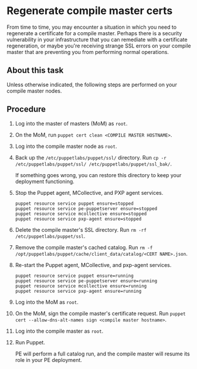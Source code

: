 # Regenerate compile master certs

From time to time, you may encounter a situation in which you need to regenerate a certificate for a compile master. Perhaps there is a security vulnerability in your infrastructure that you can remediate with a certificate regeneration, or maybe you're receiving strange SSL errors on your compile master that are preventing you from performing normal operations.

## About this task

Unless otherwise indicated, the following steps are performed on your compile master nodes.

## Procedure

1.  Log into the master of masters \(MoM\) as `root`.

2.  On the MoM, run `puppet cert clean <COMPILE MASTER HOSTNAME>`.

3.  Log into the compile master node as `root`.

4.  Back up the `/etc/puppetlabs/puppet/ssl/` directory. Run `cp -r /etc/puppetlabs/puppet/ssl/ /etc/puppetlabs/puppet/ssl_bak/`.

    If something goes wrong, you can restore this directory to keep your deployment functioning.

5.  Stop the Puppet agent, MCollective, and PXP agent services.

    ```
    puppet resource service puppet ensure=stopped
    puppet resource service pe-puppetserver ensure=stopped
    puppet resource service mcollective ensure=stopped
    puppet resource service pxp-agent ensure=stopped			 
    ```

6.  Delete the compile master's SSL directory. Run `rm -rf /etc/puppetlabs/puppet/ssl`.

7.  Remove the compile master's cached catalog. Run `rm -f /opt/puppetlabs/puppet/cache/client_data/catalog/<CERT NAME>.json`.

8.  Re-start the Puppet agent, MCollective, and pxp-agent services.

    ```
    puppet resource service puppet ensure=running
    puppet resource service pe-puppetserver ensure=running
    puppet resource service mcollective ensure=running
    puppet resource service pxp-agent ensure=running			 
    ```

9.  Log into the MoM as `root`.

10. On the MoM, sign the compile master's certificate request. Run `puppet cert --allow-dns-alt-names sign <compile master hostname>`.

11. Log into the compile master as `root`.

12. Run Puppet.

    PE will perform a full catalog run, and the compile master will resume its role in your PE deployment.


